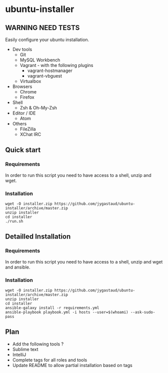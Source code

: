 # ubuntu-installer

## WARNING NEED TESTS

Easily configure your ubuntu installation.

* Dev tools
  * Git
  * MySQL Workbench
  * Vagrant - with the following plugins
    * vagrant-hostmanager
    * vagrant-vbguest
  * Virtualbox
* Browsers
  * Chrome
  * Firefox
* Shell
  * Zsh & Oh-My-Zsh
* Editor / IDE
  * Atom
* Others
  * FileZilla
  * XChat IRC

## Quick start

### Requirements

In order to run this script you need to have access to a shell, unzip and wget.

### Installation

```
wget -O installer.zip https://github.com/jygastaud/ubuntu-installer/archive/master.zip
unzip installer
cd installer
./run.sh
```

## Detailled Installation

### Requirements

In order to run this script you need to have access to a shell, unzip and wget and ansible.

### Installation

```
wget -O installer.zip https://github.com/jygastaud/ubuntu-installer/archive/master.zip
unzip installer
cd installer
ansible-galaxy install -r requirements.yml
ansible-playbook playbook.yml -i hosts --user=$(whoami) --ask-sudo-pass
```

## Plan

* Add the following tools ?
 * Sublime text
 * IntelliJ
* Complete tags for all roles and tools
* Update README to allow partial installation based on tags
